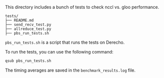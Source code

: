 This directory includes a bunch of tests to check nccl vs. gloo performance.

```
tests/
├── README.md
├── send_recv_test.py
├── allreduce_test.py
├── pbs_run_tests.sh
```

`pbs_run_tests.sh` is a script that runs the tests on Derecho. 

To run the tests, you can use the following command:

```bash
qsub pbs_run_tests.sh
```

The timing averages are saved in the `benchmark_results.log` file. 

